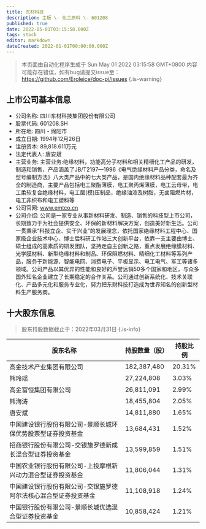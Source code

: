 ```yaml
---
title: 东材科技
description: 主板 \- 化工原料 \- 601208
published: true
date: 2022-05-01T03:15:58.000Z
tags: stock
editor: markdown
dateCreated: 2022-01-01T00:00:00.000Z
---
```


> 本页面由自动化程序生成于 Sun May 01 2022 03:15:58 GMT+0800
> 内容可能存在错误，如有bug请提交issue至：https://github.com/Eroleice/doc-pi/issues
{.is-warning}

## 上市公司基本信息
- 公司名称: 四川东材科技集团股份有限公司
- 股票代码: 601208.SH
- 所在地: 四川 - 绵阳市
- 成立日期: 1994年12月26日
- 注册资本: 89,818.611万元
- 法定代表人: 唐安斌
- 主营业务: 主营业务:绝缘材料，功能高分子材料和相关精细化工产品的研发，制造和销售，产品涵盖了JB/T2197—1996《电气绝缘材料产品分类，命名及型号编制方法》八大类产品中的七大类产品，是国内绝缘材料品种配套最为齐全的制造商，主要产品包括电工聚酯薄膜，电工聚丙烯薄膜，电工云母带，电工柔软复合绝缘材料，电工层(模)压制品，绝缘油漆及树脂，无卤阻燃片材，电工非织布和电工塑料等
- 公司官网: www.emtco.cn
- 公司介绍: 公司是一家专业从事新材料研发、制造、销售的科技型上市公司，长期致力于为社会提供安全、环保的新材料解决方案，创造美好新生活。公司一贯秉承“科技立企、实干兴业”的发展理念，依托国家绝缘材料工程中心、国家级企业技术中心、博士后科研工作站三大创新平台，依靠一支主要由博士、硕士组成的高素质的研发团队，坚持走自主创新之路，重点发展绝缘膜材料、光学膜材料、新型绝缘材料和制品、环保阻燃材料、精细化工材料等系列产品，服务于新能源、智能电网、消费电子、平板显示、电工电气、军工等诸多领域。公司产品以其优异的性能和良好的声誉远销50多个国家和地区，与众多国外知名企业建立了长期稳定的合作关系。公司通过创新系统化、技术关联化、产品多元化和服务专业化，努力把东财科技打造成为世界知名的创新型材料生产服务商。


## 十大股东信息
> 股东持股数据截止于：2022年03月31日
{.is-info}

| 股东名称 | 持股数量（股） | 持股比例 |
| --- | --- | --- |
| 高金技术产业集团有限公司 | 182,387,480 | 20.31% |
| 熊玲瑶 | 27,224,808 | 3.03% |
| 高金富恒集团有限公司 | 26,811,091 | 2.99% |
| 熊海涛 | 18,455,804 | 2.05% |
| 唐安斌 | 14,811,880 | 1.65% |
| 中国建设银行股份有限公司-景顺长城环保优势股票型证券投资基金 | 13,684,431 | 1.52% |
| 招商银行股份有限公司-交银施罗德新成长混合型证券投资基金 | 13,599,859 | 1.51% |
| 中国农业银行股份有限公司-上投摩根新兴动力混合型证券投资基金 | 11,806,044 | 1.31% |
| 中国建设银行股份有限公司-交银施罗德阿尔法核心混合型证券投资基金 | 11,108,918 | 1.24% |
| 中国银行股份有限公司-景顺长城优选混合型证券投资基金 | 10,858,424 | 1.21% |




